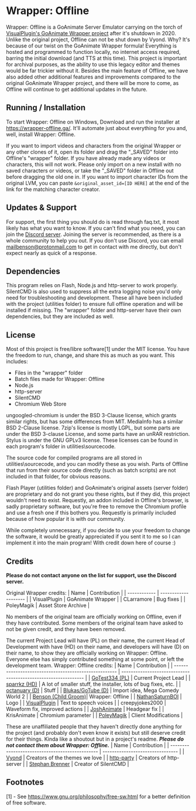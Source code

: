 # Wrapper: Offline
Wrapper: Offline is a GoAnimate Server Emulator carrying on the torch of [VisualPlugin's GoAnimate Wrapper project](https://github.com/GoAnimate-Wrapper) after it's shutdown in 2020. Unlike the original project, Offline can not be shut down by Vyond. Why? It's because of our twist on the GoAnimate Wrapper formula! Everything is hosted and programmed to function locally, no internet access required, barring the initial download (and TTS at this time). This project is important for archival purposes, as the ability to use this legacy editor and themes would be far trickier without it. Besides the main feature of Offline, we have also added other additional features and improvements compared to the original GoAnimate Wrapper project, and there will be more to come, as Offline will continue to get additional updates in the future.

## Running / Installation
To start Wrapper: Offline on Windows, Download and run the installer at https://wrapper-offline.ga/. It'll automate just about everything for you and, well, install Wrapper: Offline.

If you want to import videos and characters from the original Wrapper or any other clones of it, open its folder and drag the "_SAVED" folder into Offline's "wrapper" folder. If you have already made any videos or characters, this will not work. Please only import on a new install with no saved characters or videos, or take the "_SAVED" folder in Offline out before dragging the old one in. If you want to import character IDs from the original LVM, you can paste `&original_asset_id=[ID HERE]` at the end of the link for the matching character creator.

## Updates & Support
For support, the first thing you should do is read through faq.txt, it most likely has what you want to know. If you can't find what you need, you can join the [Discord server](https://discord.gg/Kf7BzSw). Joining the server is recommended, as there is a whole community to help you out. If you don't use Discord, you can email mailbenson@protonmail.com to get in contact with me directly, but don't expect nearly as quick of a response.

## Dependencies
This program relies on Flash, Node.js and http-server to work properly. SilentCMD is also used to suppress all the extra logging noise you'd only need for troubleshooting and development. These all have been included with the project (utilities folder) to ensure full offline operation and will be installed if missing. The "wrapper" folder and http-server have their own dependencies, but they are included as well.

## License
Most of this project is free/libre software[1] under the MIT license. You have the freedom to run, change, and share this as much as you want.
This includes:
  - Files in the "wrapper" folder
  - Batch files made for Wrapper: Offline
  - Node.js
  - http-server
  - SilentCMD
  - Chromium Web Store

ungoogled-chromium is under the BSD 3-Clause license, which grants similar rights, but has some differences from MIT. MediaInfo has a similar BSD 2-Clause license. 7zip's license is mostly LGPL, but some parts are under the BSD 3-clause License, and some parts have an unRAR restriction. Stylus is under the GNU GPLv3 license. These licenses can be found in each program's folder in utilities\sourcecode.

The source code for compiled programs are all stored in utilities\sourcecode, and you can modify these as you wish. Parts of Offline that run from their source code directly (such as batch scripts) are not included in that folder, for obvious reasons.

Flash Player (utilities folder) and GoAnimate's original assets (server folder) are proprietary and do not grant you these rights, but if they did, this project wouldn't need to exist. Requestly, an addon included in Offline's browser, is sadly proprietary software, but you're free to remove the Chromium profile and use a fresh one if this bothers you. Requestly is primarily included because of how popular it is with our community.

While completely unnecessary, if you decide to use your freedom to change the software, it would be greatly appreciated if you sent it to me so I can implement it into the main program! With credit down here of course :)

## Credits
**Please do not contact anyone on the list for support, use the Discord server.**

Original Wrapper credits:
| Name         | Contribution         |
| ------------ | -------------------- |
| VisualPlugin | GoAnimate Wrapper    |
| CLarramore   | Bug fixes            |
| PoleyMagik   | Asset Store Archive  |

No members of the original team are officially working on Offline, even if they have contributed. Some members of the original team have asked to not be given credit, and they have been removed.

The current Project Lead will have (PL) on their name, the current Head of Development with have (HD) on their name, and developers will have (D) on their name, to show they are officially working on Wrapper: Offline. Everyone else has simply contributed something at some point, or left the development team.
Wrapper: Offline credits:
| Name                                                  | Contribution                                                   |
| ----------------------------------------------------- | -------------------------------------------------------------- |
| [GoTest334 (PL)](https://github.com/GoTest334)        | Current Project Lead                                           |
| [sparrkz (HD)](https://github.com/sparrkzz)           | A lot of smaller stuff, the installer, lots of bug fixes, etc. |
| [octanuary (D)](https://github.com/octanuary)         | Stuff                                                          |
| [Blukas/GoTube (D)](https://github.com/theBlukas)     | Import idea, Mega Comedy World 2                               |
| [Benson (Child Groom)](https://github.com/watchbenson)| Wrapper: Offline                                               |
| [NathanSaturnBOI](https://github.com/NathanSaturnBOI) | Logo                                                           |
| [VisualPlugin](https://github.com/Windows81)          | Text to speech voices                                          |
| creepyjokes2000                                       | Waveform fix, improved actions                                 |
| [JoshAnimate](https://github.com/joshtoons2008)       | Headgear fix                                                   |
| KrisAnimate                                           | Chromium parameter                                             |
| [PoleyMagik](https://github.com/PoleyMagik)           | Client Modifications                                           |

These are unaffiliated people that they haven't directly done anything for the project (and probably don't even know it exists) but still deserve credit for their things. Kinda like a shoutout but in a project's readme. ***Please do not contact them about Wrapper: Offline.***
| Name                                            | Contribution                     |
| ----------------------------------------------- | -------------------------------- |
| [Vyond](https://vyond.com)                      | Creators of the themes we love   |
| [http-party](https://github.com/http-party)     | Creators of http-server          |
| [Stephan Brenner](https://github.com/stbrenner) | Creator of SilentCMD             |

## Footnotes
[1] - See <https://www.gnu.org/philosophy/free-sw.html> for a better definition of free software.
